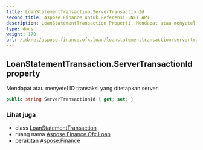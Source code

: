```yaml
---
title: LoanStatementTransaction.ServerTransactionId
second_title: Aspose.Finance untuk Referensi .NET API
description: LoanStatementTransaction Properti. Mendapat atau menyetel ID transaksi yang ditetapkan server.
type: docs
weight: 170
url: /id/net/aspose.finance.ofx.loan/loanstatementtransaction/servertransactionid/
---
```

## LoanStatementTransaction.ServerTransactionId property

Mendapat atau menyetel ID transaksi yang ditetapkan server.

```csharp
public string ServerTransactionId { get; set; }
```

### Lihat juga

* class [LoanStatementTransaction](../)
* ruang nama [Aspose.Finance.Ofx.Loan](../../loanstatementtransaction/)
* perakitan [Aspose.Finance](../../../)


